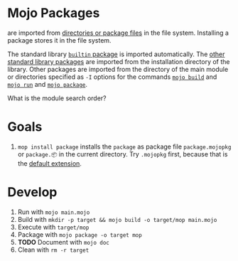 # Mojo Packages

are imported from [directories or package files](https://docs.modular.com/mojo/manual/packages) in the file system.
Installing a package stores it in the file system.

The standard library [`builtin` package](https://docs.modular.com/mojo/stdlib/builtin/) is imported automatically.
The [other standard library packages](https://docs.modular.com/mojo/stdlib/algorithm/functional/)
are imported from the installation directory of the library.
Other packages are imported from the directory of the main module
or directories specified as `-I` options for the commands
[`mojo build`](https://docs.modular.com/mojo/cli/build#-i-path) and
[`mojo run`](https://docs.modular.com/mojo/cli/run#-i-path) and
[`mojo package`](https://docs.modular.com/mojo/cli/package#-i-path).

What is the module search order?

# Goals

1. `mop install package` installs the `package` as package file `package.mojopkg` or `package.📦` in the current directory.
Try `.mojopkg` first, because that is the [default extension](https://docs.modular.com/mojo/cli/package#-o-path).

# Develop

1. Run with `mojo main.mojo`
2. Build with `mkdir -p target && mojo build -o target/mop main.mojo`
3. Execute with `target/mop`
4. Package with `mojo package -o target mop`
5. **TODO** Document with `mojo doc`
6. Clean with `rm -r target`
